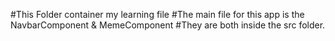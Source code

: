 #This Folder container my learning file
#The main file for this app is the NavbarComponent & MemeComponent
#They are both inside the src folder.
